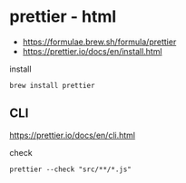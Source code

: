 # prettier - html 

- https://formulae.brew.sh/formula/prettier
- https://prettier.io/docs/en/install.html

install 

```shell
brew install prettier
```


## CLI 

https://prettier.io/docs/en/cli.html


check 


```shell
prettier --check "src/**/*.js"
```